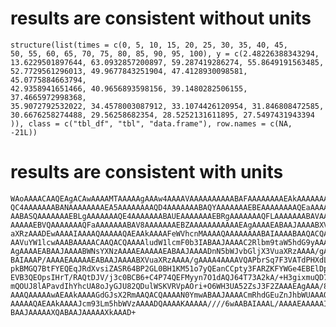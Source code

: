 # results are consistent without units

    structure(list(times = c(0, 5, 10, 15, 20, 25, 30, 35, 40, 45, 
    50, 55, 60, 65, 70, 75, 80, 85, 90, 95, 100), y = c(2.48226388343294, 
    13.6229501897644, 63.0932857200897, 59.287419286274, 55.8649191563485, 
    52.7729561296013, 49.9677843251904, 47.4128930098581, 45.0775884663794, 
    42.9358941651466, 40.9656893598156, 39.1480282506155, 37.4665972998368, 
    35.9072792532022, 34.4578003087912, 33.1074426120954, 31.846808472585, 
    30.6676258274488, 29.56258682354, 28.5252131611895, 27.5497431943394
    )), class = c("tbl_df", "tbl", "data.frame"), row.names = c(NA, 
    -21L))

# results are consistent with units

    WAoAAAACAAQEAgACAwAAAAMTAAAAAgAAAw4AAAAVAAAAAAAAAABAFAAAAAAAAEAkAAAAAAAA
    QC4AAAAAAABANAAAAAAAAEA5AAAAAAAAQD4AAAAAAABAQYAAAAAAAEBEAAAAAAAAQEaAAAAA
    AABASQAAAAAAAEBLgAAAAAAAQE4AAAAAAABAUEAAAAAAAEBRgAAAAAAAQFLAAAAAAABAVAAA
    AAAAAEBVQAAAAAAAQFaAAAAAAABAV8AAAAAAAEBZAAAAAAAAAAAEAgAAAAEABAAJAAAABXVu
    aXRzAAADEwAAAAIAAAAQAAAAAQAEAAkAAAAFeWVhcnMAAAAQAAAAAAAABAIAAAABAAQACQAA
    AAVuYW1lcwAAABAAAAACAAQACQAAAAludW1lcmF0b3IABAAJAAAAC2Rlbm9taW5hdG9yAAAE
    AgAAAAEABAAJAAAABWNsYXNzAAAAEAAAAAEABAAJAAAADnN5bWJvbGljX3VuaXRzAAAA/gAA
    BAIAAAP/AAAAEAAAAAEABAAJAAAABXVuaXRzAAAA/gAAAA4AAAAVQAPbrSq7F3VATdPHXdLr
    pkBMGQ7BtFYEQEqJRdXvsiZASR64BP2GL0BH1KM51o7yQEanCCpty3FARZKFYWGe4EBElDpS
    EVB3QEOpsIHrT/RAQtDJV/j3c0BCB6+C4P74QEFMyyn7O1dAQJ64T73A2kA/+H3gixmuQD7I
    mQOUJ8lAPavdIhYhcUA8oJyGJU82QDulWSKVRVpAOri+O6WH3UA52ZsJ3F2ZAAAEAgAAA/8A
    AAAQAAAAAwAEAAkAAAAGdGJsX2RmAAQACQAAAAN0YmwABAAJAAAACmRhdGEuZnJhbWUAAAQC
    AAAAAQAEAAkAAAAJcm93Lm5hbWVzAAAADQAAAAKAAAAA////6wAABAIAAAL/AAAAEAAAAAIA
    BAAJAAAAAXQABAAJAAAAAXkAAAD+

